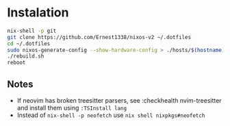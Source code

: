 # Instalation

```sh
nix-shell -p git
git clone https://github.com/Ernest1338/nixos-v2 ~/.dotfiles
cd ~/.dotfiles
sudo nixos-generate-config --show-hardware-config > ./hosts/$(hostname)/hardware-configuration.nix
./rebuild.sh
reboot
```

## Notes
- If neovim has broken treesitter parsers, see :checkhealth nvim-treesitter and install them
  using `:TSInstall lang`
- Instead of `nix-shell -p neofetch` use `nix shell nixpkgs#neofetch`
